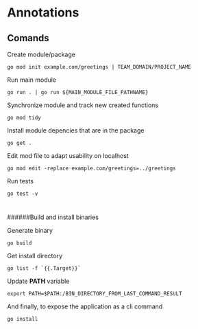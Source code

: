 # Annotations


## Comands

Create module/package
```
go mod init example.com/greetings | TEAM_DOMAIN/PROJECT_NAME
```

Run main module
```
go run . | go run ${MAIN_MODULE_FILE_PATHNAME}
```

Synchronize module and track new created functions
```
go mod tidy
```

Install module depencies that are in the package
```
go get .
```

Edit mod file to adapt usability on localhost
```
go mod edit -replace example.com/greetings=../greetings
```

Run tests
```
go test -v
```
#
######Build and install binaries

Generate binary
```
go build
```

Get install directory
```
go list -f `{{.Target}}`
```

Update **PATH** variable
```
export PATH=$PATH:/BIN_DIRECTORY_FROM_LAST_COMMAND_RESULT
```

And finally, to expose the application as a cli command
```
go install
```